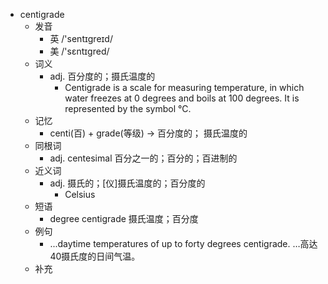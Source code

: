 - centigrade
  - 发音
    - 英 /'sentɪgreɪd/
    - 美 /'sɛntɪɡred/
  - 词义
    - adj. 百分度的；摄氏温度的
      - Centigrade is a scale for measuring temperature, in which water freezes at 0 degrees and boils at 100 degrees. It is represented by the symbol °C. 
  - 记忆
    - centi(百) + grade(等级) → 百分度的； 摄氏温度的
  - 同根词
    - adj. centesimal 百分之一的；百分的；百进制的
  - 近义词
    - adj. 摄氏的；[仪]摄氏温度的；百分度的
      - Celsius
  - 短语
    - degree centigrade 摄氏温度；百分度
  - 例句
    - ...daytime temperatures of up to forty degrees centigrade. …高达40摄氏度的日间气温。
  - 补充